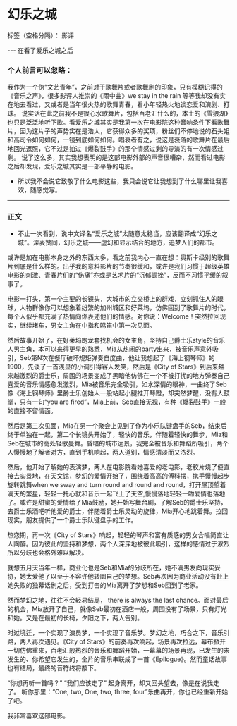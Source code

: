 # 幻乐之城

标签（空格分隔）： 影评

---  在看了爱乐之城之后

### 个人前言可以忽略：

我作为一个伪“文艺青年”，之前对于歌舞片或者歌舞剧的印象，只有模糊记得的《音乐之声》，很多影评人推崇的《雨中曲》we stay in the rain 等等我却没有实在地去看过，又或者是当年很火热的歌舞青春，看小年轻热火地谈恋爱和演剧、打球。
说实话在此之前我不是很心水歌舞片，包括百老汇什么的，本土的《雪狼湖》也只是泛泛地听下歌。看爱乐之城其实是我第一次在电影院这种音响条件下看歌舞片，因为这片子的声势实在是浩大，它获得众多的奖项，粉丝们不停地说的石头姐和高司令如何如何，一镜到底如何如何。唱衰者有之，说这是衰落的歌舞片在最后地回光返照，它不过是拍过《爆裂鼓手》的那个情感过剩的导演的有一次情感过剩。
说了这么多，其实我想表明的是这部电影外部的声音很嘈杂，然而看过电影之后却发现，爱乐之城其实是一部平静的电影。

- 所以我不会说它致敬了什么电影这些，我只会说它让我想到了什么哪里让我喜欢，随感觉写。

---------------------------------

### 正文
- 不止一次看到，说中文译名“爱乐之城”太随意太稳当，应该翻译成“幻乐之城”。深表赞同，幻乐之城——虚幻和显示结合的地方，追梦人们的都市。

或许是加在电影本身之外的东西太多，看之前我内心一直在想：奥斯卡级别的歌舞片到底是什么样的。出乎我的意料影片的节奏很缓和，或许是我们习惯于超级英雄电影的刺激、青春片们的“伤痛”亦或是艺术片的“沉郁顿挫”，反而不习惯平缓的叙事了。

电影一打头，第一个主要的长镜头，大城市的立交桥上的群戏，立刻抓住人的眼球，人物群像你可以想象着纷繁的加州城区和好莱坞，仿佛回到了歌舞片的时代，每个人似乎都充满了热情向你表述他们的情感。对你说：Welcome！突然拉回现实，继续堵车，男女主角在中指和鸣笛中第一次见面。

然后故事开始了，在好莱坞跑龙套找机会的女主角，坚持自己爵士乐style的音乐人男主角，本可以来得更早的熟悉，Mia从热闹的party出来，被音乐声意外吸引，Seb第N次在餐厅破坏规矩弹奏自度曲，他让我想起了《海上钢琴师》的1900，先谈了一首浅显的小调引得客人发笑，然后是《City of Stars》到后来越来越激烈的爵士乐，周围的场景变成了黑暗他仿佛在一个不被打扰的地方弹奏自己喜爱的音乐情感愈发激烈，Mia被音乐完全吸引，如水深情的眼神，一曲终了Seb像《海上钢琴师》里爵士乐创始人一般站起小腿推开琴蹬，却突然梦醒，没有人鼓掌，只有一句“you are fired”，Mia上前，Seb直接无视，有种《爆裂鼓手》一般的直接不留情面。

然后是第三次见面，Mia在另一个聚会上见到了作为小乐队键盘手的Seb，结束后终于单独在一起，第二个长镜头开始了，轻快的音乐，伴随着轻快的舞步，Mia和Seb在城市的高处轻歌曼舞。昏暗的城市远景，我完全被音乐和舞蹈所吸引，两个人慢慢地了解者对方，直到手机响起，两人道别，情感清淡而又浓烈。

然后，他开始了解她的表演梦，两人在电影院看她喜爱的老电影，老胶片烧了便直接去实景地，在天文馆，梦幻的爱情开始了，围绕着高高的傅科摆，携手慢慢起步旋转跳舞when we sway and turn round and round and round，打开屋顶望着满天的繁星，轻轻一托心就和音乐一起飞上了天空,慢慢落地轻轻一吻爱情也落地了。或许是甜蜜的爱情给了Mia鼓励，她开始写舞台剧，了解Seb的爵士乐坚持，去爵士乐酒吧听他爱的爵士，伴随着爵士乐灵动的旋律，Mia开心地跳着舞。拉回现实，朋友提供了一个爵士乐队键盘手的工作。

热恋期，再一次《City of Stars》响起，轻轻的琴声和富有质感的男女合唱简直让人陶醉。因为彼此的坚持和梦想，两个人深深地被彼此吸引，这样的感情过于浓烈所以分歧也会格外难以解决。

就想五月天当年一样，商业化也是Seb和Mia的分歧所在，她不满男友向现实妥协，她太爱他了以至于不容许他转圜自己的梦想。Seb再次因为商业活动没有赶上她失败的独幕话剧之后，受到打击的Mia离开了梦想和Seb回到了老家。

然而梦幻之地，往往不会轻易结局， there is always the last chance。面对最后的机会，Mia放开了自己，就像Seb最初在酒店一般，周围没有了场景，只有灯光和她。又是在最初的长椅，夕阳之下，两人告别。

时过境迁，一个实现了演员梦，一个实现了音乐梦。梦幻之地，巧合之下，音乐引路，两人再次遇见。《City of Stars》的前奏再次响起，场景再次拉远，幕布掀开一切仿佛重来，百老汇般热烈的音乐和舞蹈开始，一幕幕的场景再现，已发生的未发生的、你希望它发生的，全片的音乐串联成了一首《Epilogue》。然而童话故事也有结局，最终的音符终将敲下。

“你想再听一首吗？”
“我们应该走了”
起身离开，却又回头望去，像是在说我走了。
听你那里：“One, two, One, two, three, four”乐曲再开，你也已经重新开始了吧。

我非常喜欢这部电影。
